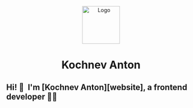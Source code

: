 <p align="center">
  <a href="https://kochnev-dev.ru" rel="noopener" target="_blank">
    <img width="100" src="./public/pweview.png" alt="Logo" />
  </a>
</p>

<h1 align="center">Kochnev Anton</h1>

## Hi! 👋 &nbsp;I'm [Kochnev Anton][website], a frontend developer 👨‍💻
